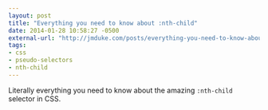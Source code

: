 ```yaml
---
layout: post
title: "Everything you need to know about :nth-child"
date: 2014-01-28 10:58:27 -0500
external-url: "http://jmduke.com/posts/everything-you-need-to-know-about-nth-child/"
tags:
- css
- pseudo-selectors
- nth-child
---
```


Literally everything you need to know about the amazing `:nth-child` selector in
CSS.
